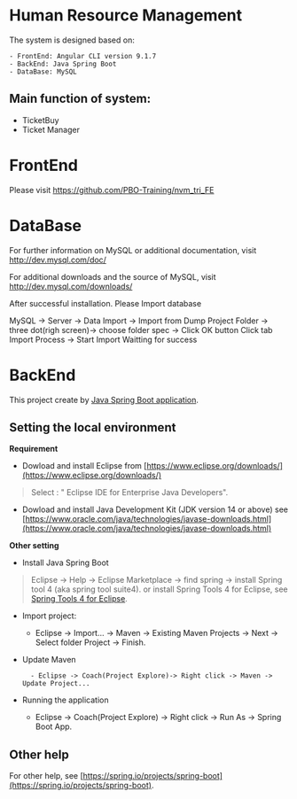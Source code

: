 # Human Resource Management

The system is designed based on:

	- FrontEnd: Angular CLI version 9.1.7
	- BackEnd: Java Spring Boot
	- DataBase: MySQL

## Main function of system:

 * TicketBuy
 * Ticket Manager



# FrontEnd
Please visit https://github.com/PBO-Training/nvm_tri_FE

#  DataBase

For further information on MySQL or additional documentation, visit
  http://dev.mysql.com/doc/

For additional downloads and the source of MySQL, visit
  http://dev.mysql.com/downloads/

After successful installation. Please Import database

MySQL -> Server -> Data Import -> Import from Dump Project Folder -> three dot(righ screen)-> choose folder spec -> Click OK button
Click tab Import Process -> Start Import 
Waitting for success
  # BackEnd
This project create by [Java Spring Boot application](https://spring.io/projects/spring-boot).

## Setting the local environment
**Requirement**

* Dowload and install Eclipse from [https://www.eclipse.org/downloads/](https://www.eclipse.org/downloads/)

 > Select : " Eclipse IDE for Enterprise Java Developers".
 
* Dowload and install Java Development Kit (JDK version 14 or above) see [https://www.oracle.com/java/technologies/javase-downloads.html](https://www.oracle.com/java/technologies/javase-downloads.html)

**Other setting**

* Install Java Spring Boot 

 > Eclipse -> Help -> Eclipse Marketplace -> find spring -> install Spring tool 4 (aka spring tool suite4).
 > or install Spring Tools 4 for Eclipse, see [Spring Tools 4 for Eclipse](https://spring.io/tools).

* Import project:
	- Eclipse -> Import... -> Maven -> Existing Maven Projects -> Next -> Select folder Project -> Finish.
	
* Update Maven

     	- Eclipse -> Coach(Project Explore)-> Right click -> Maven -> Update Project... 

* Running the application 
	- Eclipse -> Coach(Project Explore) -> Right click -> Run As -> Spring Boot App.

## Other help 

For other help, see [https://spring.io/projects/spring-boot](https://spring.io/projects/spring-boot).

